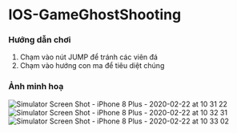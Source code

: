 # IOS-GameGhostShooting
### Hướng dẫn chơi
1. Chạm vào nút JUMP để tránh các viên đá
2. Chạm vào hướng con ma để tiêu diệt chúng 
### Ảnh minh hoạ
![Simulator Screen Shot - iPhone 8 Plus - 2020-02-22 at 10 31 22](https://user-images.githubusercontent.com/35862730/75089958-9ca60900-5590-11ea-88d9-bc22c0832eda.png)
![Simulator Screen Shot - iPhone 8 Plus - 2020-02-22 at 10 32 31](https://user-images.githubusercontent.com/35862730/75089955-9b74dc00-5590-11ea-90ec-cfef3b37341c.png)
![Simulator Screen Shot - iPhone 8 Plus - 2020-02-22 at 10 33 02](https://user-images.githubusercontent.com/35862730/75089952-94e66480-5590-11ea-8db8-bd6cdfe8073f.png)


